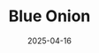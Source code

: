 ---  
layout: startup_page  
title: "Blue Onion"  
id: "blueonion.ai"  
permalink: "/blueonionblueonion.ai04162025/"  
website: "https://www.blueonion.ai/"  
funding_round: "Series A"  
funding_amount: "$10M"  
investors: "Viola FinTech, Y Combinator, EntrÉE Capital, Green Visor, Vinyl Capital"  
about: "Blue Onion provides a subledger that uses AI to automate financial data reconciliation for retail and e-commerce businesses. It integrates with order systems, payment processors, and bank accounts to deliver accurate, auditable, and ready-for-automation data, saving businesses time and money compared to traditional ERP systems."  
markets: "Fintech, AI"  
hq: "New York, New York, United States"  
founded_year: "2020"  
linkedin: "https://www.linkedin.com/company/blue-onion/"  
twitter: "https://twitter.com/BlueOnionLabs"  
instagram: ""  
facebook: "https://www.facebook.com/100068225042520"  
crunchbase: ""  
pitchbook: "https://pitchbook.com/profiles/company/439353-82"  

date_display: "16-Apr-2025"  
date: "2025-04-16"

# SEO Optimization  
meta_title: "Blue Onion - Series A Funding ($10M)"  
meta_description: "Blue Onion, Blue Onion provides a subledger that uses AI to automate financial data reconciliation for retail and e-commerce businesses. It integrates with order ..."  
meta_keywords: "Blue Onion, Fintech, AI, Series A funding"  
canonical_url: "https://startup.projectstartups.com/blueonionblueonion.ai04162025/"  
---